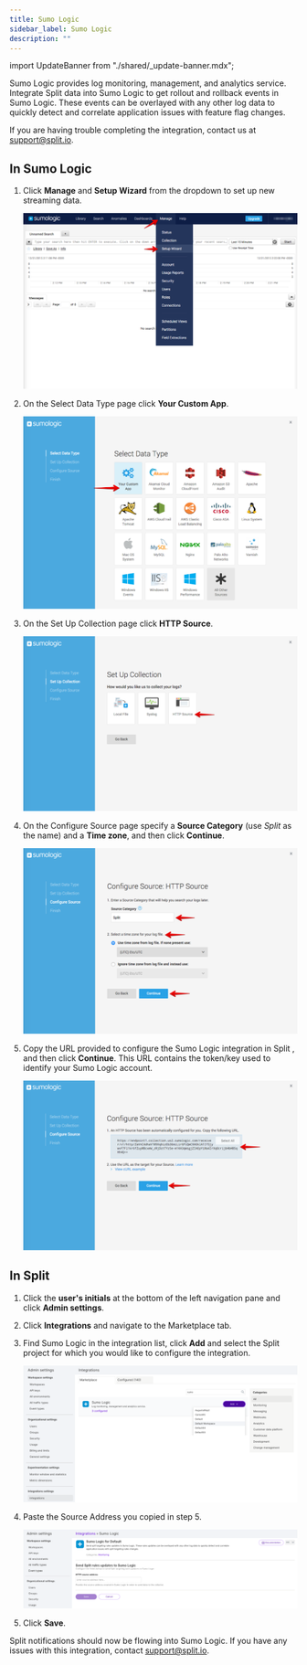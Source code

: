 ```yaml
---
title: Sumo Logic
sidebar_label: Sumo Logic
description: ""
---
```


<p>
  <button hidden style={{borderRadius:'8px', border:'1px', fontFamily:'Courier New', fontWeight:'800', textAlign:'left'}}> help.split.io link: https://help.split.io/hc/en-us/articles/360020746172-Sumo-Logic </button>
</p>

import UpdateBanner from "./shared/_update-banner.mdx";

 <UpdateBanner integration={frontMatter.title} />

Sumo Logic provides log monitoring, management, and analytics service. Integrate Split data into Sumo Logic to get rollout and rollback events in Sumo Logic. These events can be overlayed with any other log data to quickly detect and correlate application issues with feature flag changes.

If you are having trouble completing the integration, contact us at [support@split.io](mailto:support@split.io).

## In Sumo Logic
 
1. Click **Manage** and **Setup Wizard** from the dropdown to set up new streaming data.

   ![](./static/sumologic-setupwizard.png)

2. On the Select Data Type page click **Your Custom App**.

   ![](./static/sumologic-selectdatatype.png)

3. On the Set Up Collection page click **HTTP Source**.

   ![](./static/sumologic-setupcollection.png)

4. On the Configure Source page specify a **Source Category** (use *Split* as the name) and a **Time zone**, and then click **Continue**.

   ![](./static/sumologic-configuresource.png)

5. Copy the URL provided to configure the Sumo Logic integration in Split , and then click **Continue**. This URL contains the token/key used to identify your Sumo Logic account.

   ![](./static/sumologic-httpsource.png)

## In Split

1. Click the **user's initials** at the bottom of the left navigation pane and click **Admin settings**.
2. Click **Integrations** and navigate to the Marketplace tab.
3. Find Sumo Logic in the integration list, click **Add** and select the Split project for which you would like to configure the integration.

   ![](./static/sumologic-splitadmin.png)

4. Paste the Source Address you copied in step 5.

   ![](./static/sumologic-integration.png)

5. Click **Save**.

Split notifications should now be flowing into Sumo Logic. If you have any issues with this integration, contact [support@split.io](mailto:support@split.io).
